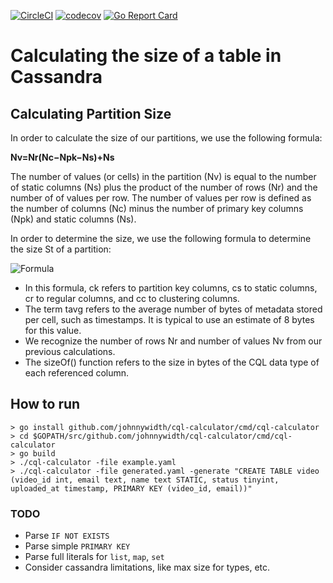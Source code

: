 [![CircleCI](https://circleci.com/gh/johnnywidth/cql-calculator.svg?style=svg)](https://circleci.com/gh/johnnywidth/cql-calculator) [![codecov](https://codecov.io/gh/johnnywidth/cql-calculator/branch/master/graph/badge.svg)](https://codecov.io/gh/johnnywidth/cql-calculator) [![Go Report Card](https://goreportcard.com/badge/github.com/johnnywidth/cql-calculator)](https://goreportcard.com/report/github.com/johnnywidth/cql-calculator)

# Calculating the size of a table in Cassandra

## Calculating Partition Size

In order to calculate the size of our partitions, we use the following formula:

**Nv=Nr(Nc−Npk−Ns)+Ns**

The number of values (or cells) in the partition (Nv) is equal to the number of static columns (Ns) plus the product of the number of rows (Nr) and the number of of values per row. The number of values per row is defined as the number of columns (Nc) minus the number of primary key columns (Npk) and static columns (Ns).

In order to determine the size, we use the following formula to determine the size St of a partition:

![](https://github.com/johnnywidth/cql-calculator/raw/master/size-formula.png "Formula")

 - In this formula, ck refers to partition key columns, cs to static columns, cr to regular columns, and cc to clustering columns.
 - The term tavg refers to the average number of bytes of metadata stored per cell, such as timestamps. It is typical to use an estimate of 8 bytes for this value.
 - We recognize the number of rows Nr and number of values Nv from our previous calculations.
 - The sizeOf() function refers to the size in bytes of the CQL data type of each referenced column.

## How to run

```
> go install github.com/johnnywidth/cql-calculator/cmd/cql-calculator
> cd $GOPATH/src/github.com/johnnywidth/cql-calculator/cmd/cql-calculator
> go build
> ./cql-calculator -file example.yaml
> ./cql-calculator -file generated.yaml -generate "CREATE TABLE video (video_id int, email text, name text STATIC, status tinyint, uploaded_at timestamp, PRIMARY KEY (video_id, email))"
```

### TODO
 - Parse `IF NOT EXISTS`
 - Parse simple `PRIMARY KEY`
 - Parse full literals for `list`, `map`, `set`
 - Consider cassandra limitations, like max size for types, etc.
